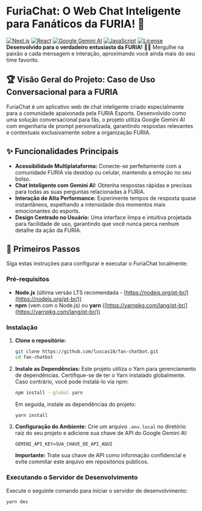 # FuriaChat: O Web Chat Inteligente para Fanáticos da FURIA! 🚀

[![Next.js](https://img.shields.io/badge/Next.js-000000?style=for-the-badge&logo=nextdotjs&logoColor=white)](https://nextjs.org/)
[![React](https://img.shields.io/badge/React-20232A?style=for-the-badge&logo=react&logoColor=61DAFB)](https://pt-br.react.dev/)
[![Google Gemini AI](https://img.shields.io/badge/Google_Gemini_AI-4285F4?style=for-the-badge&logoColor=white)](https://ai.google.dev/)
[![JavaScript](https://img.shields.io/badge/JavaScript-F7DF1E?style=for-the-badge&logo=javascript&logoColor=black)](https://developer.mozilla.org/pt-BR/docs/Web/JavaScript)
[![License](https://img.shields.io/badge/License-MIT-yellow.svg)](https://opensource.org/licenses/MIT) **Desenvolvido para o verdadeiro entusiasta da FURIA!** 🖤🧡 Mergulhe na paixão a cada mensagem e interação, aproximando você ainda mais do seu time favorito.

## 🏆 Visão Geral do Projeto: Caso de Uso Conversacional para a FURIA
FuriaChat é um aplicativo web de chat inteligente criado especialmente para a comunidade apaixonada pela FURIA Esports. Desenvolvido como uma solução conversacional para fãs, o projeto utiliza Google Gemini AI com engenharia de prompt personalizada, garantindo respostas relevantes e contextuais exclusivamente sobre a organização FURIA.

## ✨ Funcionalidades Principais

* **Acessibilidade Multiplataforma:** Conecte-se perfeitamente com a comunidade FURIA via desktop ou celular, mantendo a emoção no seu bolso.
* **Chat Inteligente com Gemini AI:** Obtenha respostas rápidas e precisas para todas as suas perguntas relacionadas à FURIA.
* **Interação de Alta Performance:** Experimente tempos de resposta quase instantâneos, espelhando a intensidade dos momentos mais emocionantes do esports.
* **Design Centrado no Usuário:** Uma interface limpa e intuitiva projetada para facilidade de uso, garantindo que você nunca perca nenhum detalhe da ação da FURIA.

## 🚀 Primeiros Passos

Siga estas instruções para configurar e executar o FuriaChat localmente:

### Pré-requisitos

* **Node.js** (última versão LTS recomendada - [https://nodejs.org/pt-br/](https://nodejs.org/pt-br/))
* **npm** (vem com o Node.js) ou **yarn** ([https://yarnpkg.com/lang/pt-br/](https://yarnpkg.com/lang/pt-br/))

### Instalação

1.  **Clone o repositório:**
    ```bash
    git clone https://github.com/luscas18/fan-chatbot.git
    cd fan-chatbot
    ```

2.  **Instale as Dependências:**
    Este projeto utiliza o Yarn para gerenciamento de dependências. Certifique-se de ter o Yarn instalado globalmente. Caso contrário, você pode instalá-lo via npm:
    ```bash
    npm install --global yarn
    ```
    Em seguida, instale as dependências do projeto:
    ```bash
    yarn install
    ```

3.  **Configuração do Ambiente:**
    Crie um arquivo `.env.local` no diretório raiz do seu projeto e adicione sua chave de API do Google Gemini AI:
    ```
    GEMINI_API_KEY=SUA_CHAVE_DE_API_AQUI
    ```
    **Importante:** Trate sua chave de API como informação confidencial e evite commitar este arquivo em repositórios públicos.

### Executando o Servidor de Desenvolvimento

Execute o seguinte comando para iniciar o servidor de desenvolvimento:

```bash
yarn dev